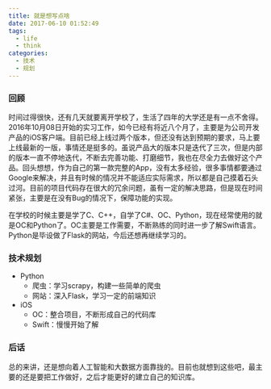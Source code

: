 ```yaml
---
title: 就是想写点啥
date: 2017-06-10 01:52:49
tags: 
  - life
  - think
categories: 
  - 技术
  - 规划
---
```

### 回顾
时间过得很快，还有几天就要离开学校了，生活了四年的大学还是有一点不舍得。
2016年10月08日开始的实习工作，如今已经有将近八个月了，主要是为公司开发产品的iOS客户端。目前已经上线过两个版本，但还没有达到预期的要求，马上要上线最新的一版，事情还是挺多的。虽说产品大的版本只是迭代了三次，但是内部的版本一直不停地迭代，不断去完善功能、打磨细节，我也在尽全力去做好这个产品。回头想想，作为自己的第一款完整的App，没有太多经验，很多事情都要通过Google来解决，并且有时候的情况并不能适应实际需求，所以都是自己摸着石头过河。目前的项目代码存在很大的冗余问题，虽有一定的解决思路，但是现在时间紧张，主要是在没有Bug的情况下，保障功能的实现。
<!--more-->
在学校的时候主要是学了C、C++，自学了C#、OC、Python，现在经常使用的就是OC和Python了。OC主要是工作需要，不断熟练的同时进一步了解Swift语言。Python是毕设做了Flask的网站，今后还想再继续学习的。

### 技术规划
- Python
  - 爬虫：学习scrapy，构建一些简单的爬虫
  - 网站：深入Flask，学习一定的前端知识
- iOS
  - OC：整合项目，不断形成自己的代码库
  - Swift：慢慢开始了解

### 后话
总的来讲，还是想向着人工智能和大数据方面靠拢的。目前也就想到这些吧，最主要的还是要把工作做好，之后才能更好的建立自己的知识库。
